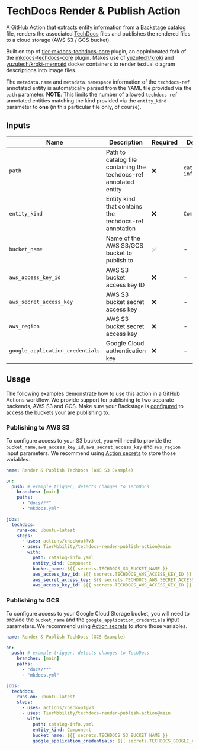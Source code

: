 # TechDocs Render & Publish Action

A GitHub Action that extracts entity information from a [Backstage](https://backstage.io/) catalog file, renders the associated [TechDocs](https://backstage.io/docs/features/techdocs/techdocs-overview) files and publishes the rendered files to a cloud storage (AWS S3 / GCS bucket).

Built on top of [tier-mkdocs-techdocs-core](https://github.com/TierMobility/tier-mkdocs-techdocs-core) plugin, an oppinionated fork of the [mkdocs-techdocs-core](https://github.com/backstage/mkdocs-techdocs-core) plugin. Makes use of [yuzutech/kroki](https://hub.docker.com/r/yuzutech/kroki) and [yuzutech/kroki-mermaid](https://hub.docker.com/r/yuzutech/kroki-mermaid) docker containers to render textual diagram descriptions into image files.

The `metadata.name` and `metadata.namespace` information of the `techdocs-ref` annotated entity is automatically parsed from the YAML file provided via the `path` parameter. **NOTE**: This limits the number of allowed `techdocs-ref` annotated entities matching the kind provided via the `entity_kind` parameter to **one** (in this particular file only, of course).

## Inputs

| Name                             | Description                                                       | Required | Default             |
| -------------------------------- | ----------------------------------------------------------------- | -------- | ------------------- |
| `path`                           | Path to catalog file containing the techdocs-ref annotated entity | ❌       | `catalog-info.yaml` |
| `entity_kind`                    | Entity kind that contains the techdocs-ref annotation             | ❌       | `Component`         |
| `bucket_name`                    | Name of the AWS S3/GCS bucket to publish to                       | ✅       | -                   |
| `aws_access_key_id`              | AWS S3 bucket access key ID                                       | ❌       | -                   |
| `aws_secret_access_key`          | AWS S3 bucket secret access key                                   | ❌       | -                   |
| `aws_region`                     | AWS S3 bucket secret access key                                   | ❌       | -                   |
| `google_application_credentials` | Google Cloud authentication key                                   | ❌       | -                   |

## Usage

The following examples demonstrate how to use this action in a GitHub Actions workflow. We provide support for publishing to two separate backends, AWS S3 and GCS. Make sure your Backstage is [configured](https://backstage.io/docs/features/techdocs/using-cloud-storage) to access the buckets your are publishing to.

### Publishing to AWS S3

To configure access to your S3 bucket, you will need to provide the `bucket_name`, `aws_access_key_id`, `aws_secret_access_key` and `aws_region` input parameters. We recommend using [Action secrets](https://docs.github.com/en/actions/security-guides/encrypted-secrets) to store those variables.

```yaml
name: Render & Publish TechDocs (AWS S3 Example)

on:
  push: # example trigger, detects changes to TechDocs
    branches: [main]
    paths:
      - "docs/**"
      - "mkdocs.yml"

jobs:
  techdocs:
    runs-on: ubuntu-latest
    steps:
      - uses: actions/checkout@v3
      - uses: TierMobility/techdocs-render-publish-action@main
        with:
          path: catalog-info.yaml
          entity_kind: Component
          bucket_name: ${{ secrets.TECHDOCS_S3_BUCKET_NAME }}
          aws_access_key_id: ${{ secrets.TECHDOCS_AWS_ACCESS_KEY_ID }}
          aws_secret_access_key: ${{ secrets.TECHDOCS_AWS_SECRET_ACCESS_KEY }}
          aws_access_key_id: ${{ secrets.TECHDOCS_AWS_ACCESS_KEY_ID }}
```

### Publishing to GCS

To configure access to your Google Cloud Storage bucket, you will need to provide the `bucket_name` and the `google_application_credentials` input parameters. We recommend using [Action secrets](https://docs.github.com/en/actions/security-guides/encrypted-secrets) to store those variables.

```yaml
name: Render & Publish TechDocs (GCS Example)

on:
  push: # example trigger, detects changes to TechDocs
    branches: [main]
    paths:
      - "docs/**"
      - "mkdocs.yml"

jobs:
  techdocs:
    runs-on: ubuntu-latest
    steps:
      - uses: actions/checkout@v3
      - uses: TierMobility/techdocs-render-publish-action@main
        with:
          path: catalog-info.yaml
          entity_kind: Component
          bucket_name: ${{ secrets.TECHDOCS_S3_BUCKET_NAME }}
          google_application_credentials: ${{ secrets.TECHDOCS_GOOGLE_APPLICATION_CREDENTIALS }}
```
